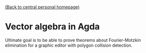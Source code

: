 [(Back to central personal homepage)](https://alignalghii.github.io)

# Vector algebra in Agda

Ultimate goal is to be able to prove theorems about Fourier-Motzkin elimination for a graphic editor with polygon collision detection.
